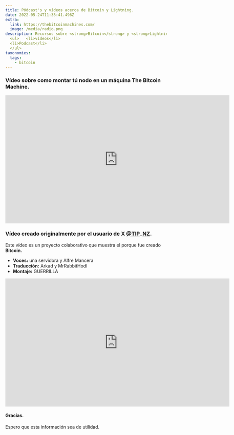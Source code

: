 ```yaml
---
title: Pódcast's y vídeos acerca de Bitcoin y Lightning. 
date: 2022-05-24T11:35:41.496Z
extra:
  link: https://thebitcoinmachines.com/
  image: /media/radio.png
description: Recursos sobre <strong>Bitcoin</strong> y <strong>Lightning</strong> 
  <ul>   <li>vídeos</li>
  <li>Podcast</li>
  </ul>
taxonomies:
  tags:
    - bitcoin
---
```

### Vídeo sobre como montar tú nodo en un máquina The Bitcoin Machine.

<iframe 
	width="700" 
	height="400" 
	src="https://www.youtube.com/embed/Pc4SVlTmj7Y" 
	title="YouTube video player" 
	frameborder="0" 
	allow="accelerometer; autoplay; clipboard-write; encrypted-media; gyroscope; picture-in-picture" 
	allowfullscreen
>
</iframe>

### Vídeo creado originalmente por el usuario de X [@TIP_NZ](https://twitter.com/tip_nz). 

Este vídeo es un proyecto colaborativo que muestra el porque fue creado **Bitcoin.**

- **Voces:** una servidora y Alfre Mancera
- **Traducción:** Arkad y MrRabbitHodl
- **Montaje:** GUERRILLA

<iframe 
	width="700" 
	height="400" 
	src="https://www.youtube.com/embed/7FYc1igSIGg?si=MX5IzPy8xWVL_NY5" 
	title="YouTube video player" 
	frameborder="0" 
	allow="accelerometer; autoplay; clipboard-write; encrypted-media; gyroscope; picture-in-picture"
	allowfullscreen
>
</iframe>


#### Gracias.

Espero que esta información sea de utilidad. 

